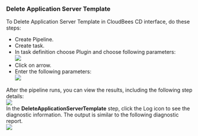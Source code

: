 
### Delete Application Server Template

To Delete Application Server Template in CloudBees CD interface, do these steps:

 * Create Pipeline.
 * Create task.
 * In task definition choose Plugin and choose following parameters:
   <br /><img src="../../plugins/EC-WebSphere/images/DeleteApplicationServerTemplate/PipelinePicker.png" />
 * Click on arrow.
 * Enter the following parameters:
   <br /><img src="../../plugins/EC-WebSphere/images/DeleteApplicationServerTemplate/PipelineConfig.png" />

After the pipeline runs, you can view the results, including the following step details:
<br /><img src="../../plugins/EC-WebSphere/images/DeleteApplicationServerTemplate/PipelineResult.png" />
<br />In the <b>DeleteApplicationServerTemplate</b> step, click the Log icon to see the diagnostic information. The output is similar to the following diagnostic report.
<br /><img src="../../plugins/EC-WebSphere/images/DeleteApplicationServerTemplate/PipelineLog.png" />
